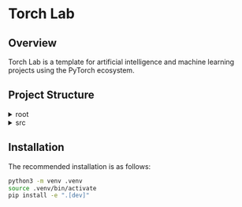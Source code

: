 # Torch Lab

## Overview

Torch Lab is a template for artificial intelligence and machine learning projects using the PyTorch ecosystem.

## Project Structure

<details>
    <summary>root</summary>

`checkpoints` directory contains training checkpoints and the pre-trained production model.

`data` directory for local data caches.

`docs` directory for technical documentation.

`logs` directory contains logs generated from experiment managers and profilers.

`notebooks` directory can be used to present EDA and demo notebooks.

`requirements` directory of requirement files titled by purpose.

`tests` module contains unit and integration tests targeted by pytest.

`setup.py` `setup.cfg` `pyproject.toml` and `MANIFEST.ini` assist with packaging the Python project.

`.pre-commit-config.yaml` is required by pre-commit to install its git-hooks.

</details>

<details>
    <summary>src</summary>

`torchlab.data/` contains the CLI application implemented with Typer.

`torchlab.data/` contains code for preprocessing pipelines and PyTorch dataset utilities.

`torchlab.models/` contains code for model architectures implemented in PyTorch.

`torchlab.observe/` contains code for model observability.

`torchlab.serve/` contains code to serve a selected model.

`torchlab.train/` contains code for several varieties of Trainers.

`torchlab.tune/` contains code for HPO runs and sweeps.

`torchlab.utils/` contains utility functions.

</details>


## Installation

The recommended installation is as follows:

```sh
python3 -m venv .venv
source .venv/bin/activate
pip install -e ".[dev]"
```
